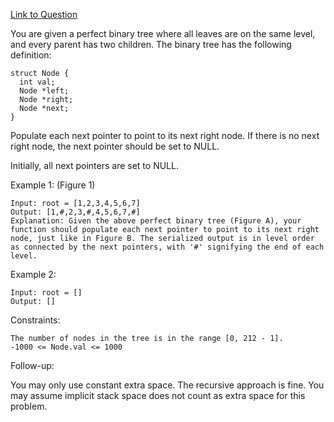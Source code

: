 [Link to Question](https://leetcode.com/explore/interview/card/top-interview-questions-medium/108/trees-and-graphs/789/)




You are given a perfect binary tree where all leaves are on the same level, and every parent has two children. The binary tree has the following definition:
```
struct Node {
  int val;
  Node *left;
  Node *right;
  Node *next;
}
```
Populate each next pointer to point to its next right node. If there is no next right node, the next pointer should be set to NULL.

Initially, all next pointers are set to NULL.

 

Example 1:
(Figure 1)
```
Input: root = [1,2,3,4,5,6,7]
Output: [1,#,2,3,#,4,5,6,7,#]
Explanation: Given the above perfect binary tree (Figure A), your function should populate each next pointer to point to its next right node, just like in Figure B. The serialized output is in level order as connected by the next pointers, with '#' signifying the end of each level.
```
Example 2:
```
Input: root = []
Output: []
 ```

Constraints:
```
The number of nodes in the tree is in the range [0, 212 - 1].
-1000 <= Node.val <= 1000
 ```

Follow-up:

You may only use constant extra space.
The recursive approach is fine. You may assume implicit stack space does not count as extra space for this problem.